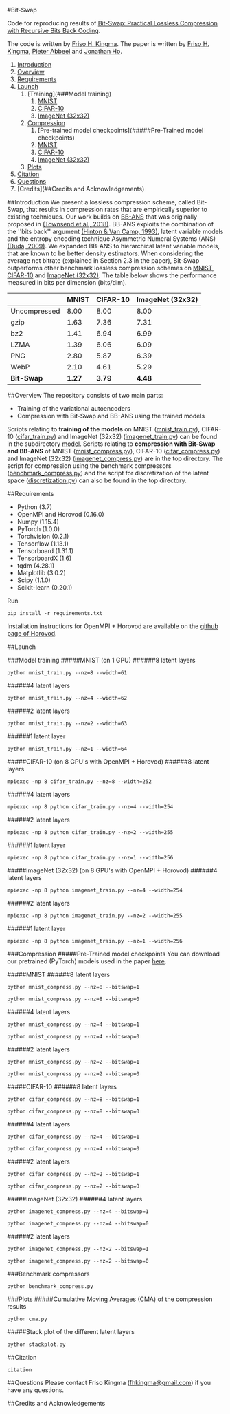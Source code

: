 #Bit-Swap

Code for reproducing results of [Bit-Swap: Practical Lossless Compression with Recursive Bits Back Coding]().

The code is written by [Friso H. Kingma](https://www.linkedin.com/in/friso-kingma-b94496a0/). The paper is written by [Friso H. Kingma](https://www.linkedin.com/in/friso-kingma-b94496a0/), [Pieter Abbeel](https://people.eecs.berkeley.edu/~pabbeel/) and [Jonathan Ho](http://www.jonathanho.me/).

1. [Introduction](##Introduction)
2. [Overview](##Overview)
3. [Requirements](##Requirements)
4. [Launch](##Launch)
    1. [Training](###Model training)
        1. [MNIST](#####MNIST (on 1 GPU))
        2. [CIFAR-10](#####CIFAR-10 (on 8 GPU's with OpenMPI + Horovod))
        3. [ImageNet (32x32)]()
    2. [Compression](###Compression)
        1. [Pre-trained model checkpoints](#####Pre-Trained model checkpoints)
        2. [MNIST](#####MNIST)
        3. [CIFAR-10](#####CIFAR-10)
        4. [ImageNet (32x32)](#####ImageNet (32x32))
    3. [Plots](###Plots)
5. [Citation](##Citation)
6. [Questions](##Questions)
7. [Credits](##Credits and Acknowledgements)

##Introduction
We present a lossless compression scheme, called Bit-Swap, that results in compression rates that are empirically superior to existing techniques. Our work builds on [BB-ANS](https://github.com/bits-back/bits-back) that was originally proposed in [(Townsend et al., 2018)](https://arxiv.org/abs/1901.04866). BB-ANS exploits the combination of the ''bits back'' argument [(Hinton & Van Camp, 1993)](http://www.cs.toronto.edu/~fritz/absps/colt93.pdf), latent variable models and the entropy encoding technique Asymmetric Numeral Systems (ANS) [(Duda, 2009)](https://arxiv.org/abs/0902.0271). We expanded BB-ANS to hierarchical latent variable models, that are known to be better density estimators. When considering the average net bitrate (explained in Section 2.3 in the paper), Bit-Swap outperforms other benchmark lossless compression schemes on [MNIST](http://yann.lecun.com/exdb/mnist/), [CIFAR-10](https://www.cs.toronto.edu/~kriz/cifar.html) and [ImageNet (32x32)](http://image-net.org/small/download.php). The table below shows the performance measured in bits per dimension (bits/dim).

|              | MNIST | CIFAR-10 | ImageNet (32x32) |
|--------------|-------|----------|------------------|
| Uncompressed | 8.00  | 8.00     | 8.00             |
| gzip         | 1.63  | 7.36     | 7.31             |
| bz2          | 1.41  | 6.94     | 6.99             |
| LZMA         | 1.39  | 6.06     | 6.09             |
| PNG          | 2.80  | 5.87     | 6.39             |
| WebP         | 2.10  | 4.61     | 5.29             |
| **Bit-Swap** | **1.27**|**3.79**|**4.48**          |

##Overview
The repository consists of two main parts:
- Training of the variational autoencoders
- Compression with Bit-Swap and BB-ANS using the trained models

Scripts relating to **training of the models** on MNIST ([mnist_train.py](https://github.com/fhkingma/bitswap/blob/master/model/mnist_train.py)), CIFAR-10 ([cifar_train.py](https://github.com/fhkingma/bitswap/blob/master/model/cifar_train.py)) and ImageNet (32x32) ([imagenet_train.py](https://github.com/fhkingma/bitswap/blob/master/model/imagenet_train.py)) can be found in the subdirectory [model](https://github.com/fhkingma/bitswap/tree/master/model). Scripts relating to **compression with Bit-Swap and BB-ANS** of MNIST ([mnist_compress.py](https://github.com/fhkingma/bitswap/blob/master/mnist_compress.py)), CIFAR-10 ([cifar_compress.py](https://github.com/fhkingma/bitswap/blob/master/cifar_compress.py)) and ImageNet (32x32) ([imagenet_compress.py](https://github.com/fhkingma/bitswap/blob/master/imagenet_compress.py)) are in the top directory. The script for compression using the benchmark compressors ([benchmark_compress.py]()) and the script for discretization of the latent space ([discretization.py](https://github.com/fhkingma/bitswap/blob/master/discretization.py)) can also be found in the top directory.

##Requirements
- Python (3.7)
- OpenMPI and Horovod (0.16.0)
- Numpy (1.15.4)
- PyTorch (1.0.0)
- Torchvision (0.2.1)
- Tensorflow (1.13.1)
- Tensorboard (1.31.1)
- TensorboardX (1.6)
- tqdm (4.28.1)
- Matplotlib (3.0.2)
- Scipy (1.1.0)
- Scikit-learn (0.20.1)

Run
```
pip install -r requirements.txt
```

Installation instructions for OpenMPI + Horovod are available on the [github page of Horovod](https://github.com/horovod/horovod).

##Launch

###Model training
#####MNIST (on 1 GPU)
######8 latent layers
```
python mnist_train.py --nz=8 --width=61
```
######4 latent layers
```
python mnist_train.py --nz=4 --width=62
```
######2 latent layers
```
python mnist_train.py --nz=2 --width=63
```
######1 latent layer
```
python mnist_train.py --nz=1 --width=64
```
#####CIFAR-10 (on 8 GPU's with OpenMPI + Horovod)
######8 latent layers
```
mpiexec -np 8 cifar_train.py --nz=8 --width=252
```
######4 latent layers
```
mpiexec -np 8 python cifar_train.py --nz=4 --width=254
```
######2 latent layers
```
mpiexec -np 8 python cifar_train.py --nz=2 --width=255
```
######1 latent layer
```
mpiexec -np 8 python cifar_train.py --nz=1 --width=256
```
#####ImageNet (32x32) (on 8 GPU's with OpenMPI + Horovod)
######4 latent layers
```
mpiexec -np 8 python imagenet_train.py --nz=4 --width=254
```
######2 latent layers
```
mpiexec -np 8 python imagenet_train.py --nz=2 --width=255
```
######1 latent layer
```
mpiexec -np 8 python imagenet_train.py --nz=1 --width=256
```
###Compression
#####Pre-Trained model checkpoints
You can download our pretrained (PyTorch) models used in the paper [here](http://www.fhkingma.com/bitswap/params.zip).

#####MNIST
######8 latent layers
```
python mnist_compress.py --nz=8 --bitswap=1
```
```
python mnist_compress.py --nz=8 --bitswap=0
```
######4 latent layers
```
python mnist_compress.py --nz=4 --bitswap=1
```
```
python mnist_compress.py --nz=4 --bitswap=0
```
######2 latent layers
```
python mnist_compress.py --nz=2 --bitswap=1
```
```
python mnist_compress.py --nz=2 --bitswap=0
```
#####CIFAR-10
######8 latent layers
```
python cifar_compress.py --nz=8 --bitswap=1
```
```
python cifar_compress.py --nz=8 --bitswap=0
```
######4 latent layers
```
python cifar_compress.py --nz=4 --bitswap=1
```
```
python cifar_compress.py --nz=4 --bitswap=0
```
######2 latent layers
```
python cifar_compress.py --nz=2 --bitswap=1
```
```
python cifar_compress.py --nz=2 --bitswap=0
```
#####ImageNet (32x32)
######4 latent layers
```
python imagenet_compress.py --nz=4 --bitswap=1
```
```
python imagenet_compress.py --nz=4 --bitswap=0
```
######2 latent layers
```
python imagenet_compress.py --nz=2 --bitswap=1
```
```
python imagenet_compress.py --nz=2 --bitswap=0
```

###Benchmark compressors
```
python benchmark_compress.py
```

###Plots
#####Cumulative Moving Averages (CMA) of the compression results
```
python cma.py
```

#####Stack plot of the different latent layers
```
python stackplot.py
```

##Citation
```
citation
```

##Questions
Please contact Friso Kingma ([fhkingma@gmail.com](mailto:fhkingma@gmail.com)) if you have any questions.

##Credits and Acknowledgements
